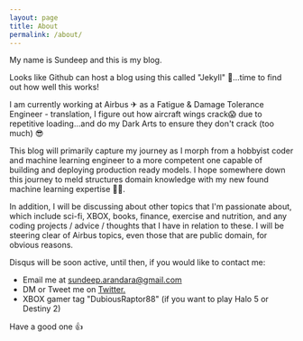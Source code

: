 ```yaml
---
layout: page
title: About
permalink: /about/
---
```


My name is Sundeep and this is my blog. 

Looks like Github can host a blog using this called "Jekyll" 🤯...time to find out how well this works!

I am currently working at Airbus ✈ as a Fatigue & Damage Tolerance Engineer - translation, I figure out how aircraft wings crack😱 due to repetitive loading...and do my Dark Arts to ensure they don't crack (too much) 😎

This blog will primarily capture my journey as I morph from a hobbyist coder and machine learning engineer to a more competent one capable of building and deploying production ready models. I hope somewhere down this journey to meld structures domain knowledge with my new found machine learning expertise 🧙‍♂️.

In addition, I will be discussing about other topics that I'm passionate about, which include sci-fi, XBOX, books, finance, exercise and nutrition, and any coding projects / advice / thoughts that I have in relation to these. I will be steering clear of Airbus topics, even those that are public domain, for obvious reasons.

Disqus will be soon active, until then, if you would like to contact me:

- Email me at [sundeep.arandara@gmail.com](mailto:sundeep.arandara@gmail.com) 
- DM or Tweet me on [Twitter.](https://twitter.com/ArandaraSundeep)   
- XBOX gamer tag "DubiousRaptor88" (if you want to play Halo 5 or Destiny 2)

Have a good one 👍


